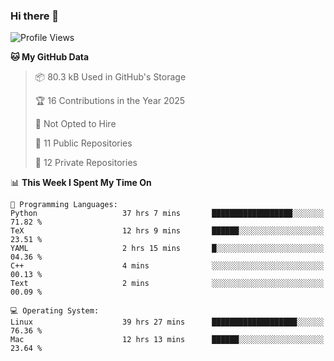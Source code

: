 ### Hi there 👋

<!--
**huayuan4396/huayuan4396** is a ✨ _special_ ✨ repository because its `README.md` (this file) appears on your GitHub profile.

Here are some ideas to get you started:

- 🔭 I’m currently working on ...
- 🌱 I’m currently learning ...
- 👯 I’m looking to collaborate on ...
- 🤔 I’m looking for help with ...
- 💬 Ask me about ...
- 📫 How to reach me: ...
- 😄 Pronouns: ...
- ⚡ Fun fact: ...
-->

<!--START_SECTION:waka-->
![Profile Views](http://img.shields.io/badge/Profile%20Views-1-blue)

**🐱 My GitHub Data** 

> 📦 80.3 kB Used in GitHub's Storage 
 > 
> 🏆 16 Contributions in the Year 2025
 > 
> 🚫 Not Opted to Hire
 > 
> 📜 11 Public Repositories 
 > 
> 🔑 12 Private Repositories 
 > 
📊 **This Week I Spent My Time On** 

```text
💬 Programming Languages: 
Python                   37 hrs 7 mins       ██████████████████░░░░░░░   71.82 % 
TeX                      12 hrs 9 mins       ██████░░░░░░░░░░░░░░░░░░░   23.51 % 
YAML                     2 hrs 15 mins       █░░░░░░░░░░░░░░░░░░░░░░░░   04.36 % 
C++                      4 mins              ░░░░░░░░░░░░░░░░░░░░░░░░░   00.13 % 
Text                     2 mins              ░░░░░░░░░░░░░░░░░░░░░░░░░   00.09 % 

💻 Operating System: 
Linux                    39 hrs 27 mins      ███████████████████░░░░░░   76.36 % 
Mac                      12 hrs 13 mins      ██████░░░░░░░░░░░░░░░░░░░   23.64 % 
```


<!--END_SECTION:waka-->
